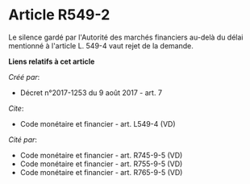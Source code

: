 # Article R549-2

Le silence gardé par l'Autorité des marchés financiers au-delà du délai mentionné à l'article L. 549-4 vaut rejet de la
demande.

**Liens relatifs à cet article**

_Créé par_:

  - Décret n°2017-1253 du 9 août 2017 - art. 7

_Cite_:

  - Code monétaire et financier - art. L549-4 (VD)

_Cité par_:

  - Code monétaire et financier - art. R745-9-5 (VD)
  - Code monétaire et financier - art. R755-9-5 (VD)
  - Code monétaire et financier - art. R765-9-5 (VD)
